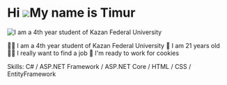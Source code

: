 Hi ![](https://user-images.githubusercontent.com/18350557/176309783-0785949b-9127-417c-8b55-ab5a4333674e.gif)My name is Timur
=============================================================================================================================

![I am a 4th year student of Kazan Federal University](https://static.pingcap.com/files/2022/12/05072707/chatGPT-GitHub-banner.jpg)

👨‍🎓 I am a 4th year student of Kazan Federal University
🐢 I am 21 years old
👷‍♂️ I really want to find a job
🤑 I'm ready to work for cookies

Skills: C# / ASP.NET Framework / ASP.NET Core / HTML / CSS / EntityFramework







 




